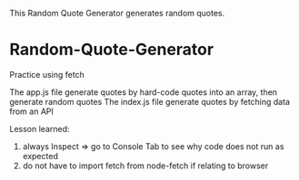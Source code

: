 This Random Quote Generator generates random quotes.

# Random-Quote-Generator
Practice using fetch

The app.js file generate quotes by hard-code quotes into an array, then generate random quotes
The index.js file generate quotes by fetching data from an API

Lesson learned:
1. always Inspect => go to Console Tab to see why code does not run as expected
2. do not have to import fetch from node-fetch if relating to browser

